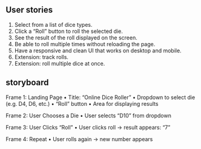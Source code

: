 ## User stories
1.	Select from a list of dice types.
2.	Click a “Roll” button to roll the selected die.
3.	See the result of the roll displayed on the screen.
4.	Be able to roll multiple times without reloading the page.
5.	Have a responsive and clean UI that works on desktop and mobile.
6.	Extension: track rolls.
7.  Extension: roll multiple dice at once.

## storyboard
Frame 1: Landing Page
	•	Title: “Online Dice Roller”
	•	Dropdown to select die (e.g. D4, D6, etc.)
	•	“Roll” button
	•	Area for displaying results

Frame 2: User Chooses a Die
	•	User selects “D10” from dropdown

Frame 3: User Clicks “Roll”
	•	User clicks roll → result appears: “7”

Frame 4: Repeat
	•	User rolls again → new number appears

